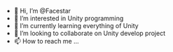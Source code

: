 - 👋 Hi, I’m @Facestar
- 👀 I’m interested in Unity programming
- 🌱 I’m currently learning everything of Unity
- 💞️ I’m looking to collaborate on Unity develop project
- 📫 How to reach me ...

<!---
Facestar/Facestar is a ✨ special ✨ repository because its `README.md` (this file) appears on your GitHub profile.
You can click the Preview link to take a look at your changes.
--->
